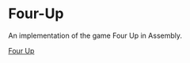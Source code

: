 # Four-Up
An implementation of the game Four Up in Assembly.

[Four Up](https://waymoot.org/home/fourup/board.html)


